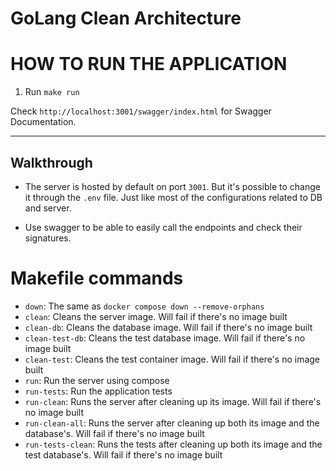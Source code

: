 # GoLang Clean Architecture

# HOW TO RUN THE APPLICATION

1. Run `make run`

Check `http://localhost:3001/swagger/index.html` for Swagger Documentation.

---
## Walkthrough
* The server is hosted by default on port `3001`. But it's possible to change it through the `.env` file. Just like most
of the configurations related to DB and server.

* Use swagger to be able to easily call the endpoints and check their signatures.

# Makefile commands
* `down`: The same as `docker compose down --remove-orphans`
* `clean`: Cleans the server image. Will fail if there's no image built
* `clean-db`: Cleans the database image. Will fail if there's no image built
* `clean-test-db`: Cleans the test database image. Will fail if there's no image built
* `clean-test`: Cleans the test container image. Will fail if there's no image built
* `run`: Run the server using compose
* `run-tests`: Run the application tests
* `run-clean`: Runs the server after cleaning up its image. Will fail if there's no image built
* `run-clean-all`: Runs the server after cleaning up both its image and the database's. Will fail if there's no image built
* `run-tests-clean`: Runs the tests after cleaning up both its image and the test database's. Will fail if there's no image built

